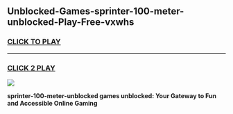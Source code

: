 
## Unblocked-Games-sprinter-100-meter-unblocked-Play-Free-vxwhs
<h3>
<a href="https://premium76.site?title=sprinter-100-meter-unblocked&ref=21A">CLICK TO PLAY</a></h3>
<hr>

<h3>
<a href="https://premium76.site?title=sprinter-100-meter-unblocked&ref=21A">CLICK 2 PLAY</a>
  
</h3>

<a href="https://premium76.site?title=sprinter-100-meter-unblocked&ref=21A"><img src="https://clearcache.store/games.png"></a>


**sprinter-100-meter-unblocked games unblocked: Your Gateway to Fun and Accessible Online Gaming**
